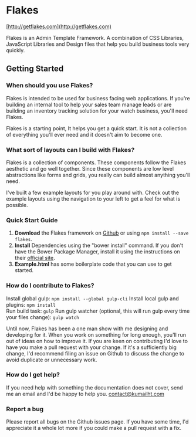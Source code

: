 # Flakes

[http://getflakes.com](http://getflakes.com)

Flakes is an Admin Template Framework. A combination of CSS Libraries, JavaScript Libraries and Design files that help you build business tools very quickly.

## Getting Started

### When should you use Flakes?

Flakes is intended to be used for business facing web applications. If you're building an internal tool to help your sales team manage leads or are building an inventory tracking solution for your watch business, you'll need Flakes.

Flakes is a starting point, It helps you get a quick start. It is not a collection of everything you'll ever need and it doesn't aim to become one.

### What sort of layouts can I build with Flakes?

Flakes is a collection of components. These components follow the Flakes aesthetic and go well together. Since these components are low level abstractions like forms and grids, you really can build almost anything you'll need.

I've built a few example layouts for you play around with. Check out the example layouts using the navigation to your left to get a feel for what is possible.

### Quick Start Guide

1.  **Download** the Flakes framework on [Github](https://github.com/kumailht/flakes) or using `npm install --save flakes`.
2.  **Install** Dependencies using the "bower install" command. If you don't have the Bower Package Manager, install it using the instructions on their [official site](http://bower.io/).
3.  **Example.html** has some boilerplate code that you can use to get started.

### How do I contribute to Flakes?

Install global gulp: ```npm install --global gulp-cli```
Install local gulp and plugins: ```npm install```  
Run build task: ```gulp```
Run gulp watcher (optional, this will run gulp every time your files change): ```gulp watch```

Until now, Flakes has been a one man show with me designing and developing for it. When you work on something for long enough, you'll run out of ideas on how to improve it. If you are keen on contributing I'd love to have you make a pull request with your change. If it's a sufficiently big change, I'd recommend filing an issue on Github to discuss the change to avoid duplicate or unnecessary work.

### How do I get help?

If you need help with something the documentation does not cover, send me an email and I'd be happy to help you. [contact@kumailht.com](contact@kumailht.com)

### Report a bug

Please report all bugs on the Github issues page. If you have some time, I'd appreciate it a whole lot more if you could make a pull request with a fix.

